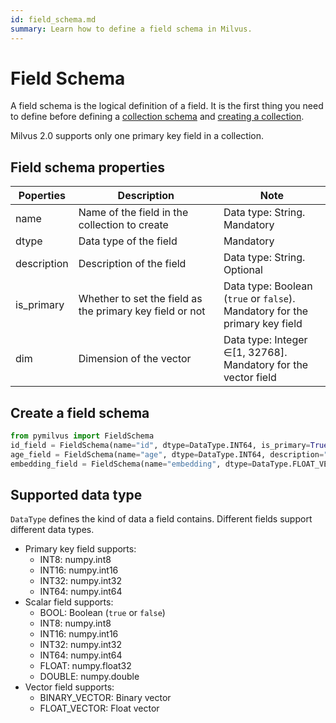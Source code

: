 ```yaml
---
id: field_schema.md
summary: Learn how to define a field schema in Milvus.
---
```


# Field Schema

A field schema is the logical definition of a field. It is the first thing you need to define before defining a [collection schema](collection_schema.md) and [creating a collection](manage_collection.md). 

Milvus 2.0 supports only one primary key field in a collection.

## Field schema properties

<table class="properties">
	<thead>
	<tr>
		<th>Poperties</td>
		<th>Description</th>
		<th>Note</th>
	</tr>
	</thead>
	<tbody>
	<tr>
		<td>name</td>
		<td>Name of the field in the collection to create</td>
		<td>Data type: String.<br/>Mandatory</td>
	</tr>
	<tr>
		<td>dtype</td>
		<td>Data type of the field</td>
		<td>Mandatory</td>
	</tr>
    <tr>
		<td>description</td>
		<td>Description of the field</td>
		<td>Data type: String.<br/>Optional</td>
	</tr>
    <tr>
		<td>is_primary</td>
		<td>Whether to set the field as the primary key field or not</td>
		<td>Data type: Boolean (<code>true</code> or <code>false</code>).<br/>Mandatory for the primary key field</td>
	</tr>
	<tr>
		<td>dim</td>
		<td>Dimension of the vector</td>
    <td>Data type: Integer &isin;[1, 32768].<br/>Mandatory for the vector field</td>
	</tr>
	</tbody>
</table>


## Create a field schema

```python
from pymilvus import FieldSchema
id_field = FieldSchema(name="id", dtype=DataType.INT64, is_primary=True, description="primary id")
age_field = FieldSchema(name="age", dtype=DataType.INT64, description="age")
embedding_field = FieldSchema(name="embedding", dtype=DataType.FLOAT_VECTOR, dim=128, description="vector")
```



## Supported data type

`DataType` defines the kind of data a field contains. Different fields support different data types.

- Primary key field supports:
  - INT8: numpy.int8
  - INT16: numpy.int16
  - INT32: numpy.int32
  - INT64: numpy.int64
- Scalar field supports:
  - BOOL: Boolean (`true` or `false`)
  - INT8: numpy.int8
  - INT16: numpy.int16
  - INT32: numpy.int32
  - INT64: numpy.int64
  - FLOAT: numpy.float32
  - DOUBLE: numpy.double
- Vector field supports:
  - BINARY_VECTOR: Binary vector
  - FLOAT_VECTOR: Float vector

